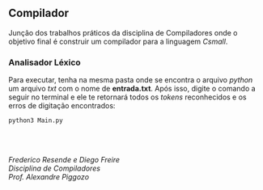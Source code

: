 ## Compilador

Junção dos trabalhos práticos da disciplina de Compiladores onde o objetivo final é construir um compilador para a linguagem *Csmall*.

### Analisador Léxico

Para executar, tenha na mesma pasta onde se encontra o arquivo *python* um arquivo *txt* com o nome de **entrada.txt**. Após isso, digite o comando a seguir no terminal e ele te retornará todos os *tokens* reconhecidos e os erros de digitação encontrados:
```
python3 Main.py
```

<br><br>

*Frederico Resende e Diego Freire*<br/>
*Disciplina de Compiladores*<br/>
*Prof. Alexandre Piggozo*
